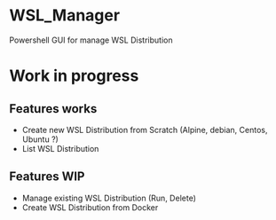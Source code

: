 # WSL_Manager
Powershell GUI for manage WSL Distribution


# Work in progress


## Features works
- Create new WSL Distribution from Scratch (Alpine, debian, Centos, Ubuntu ?)
- List WSL Distribution

## Features WIP
- Manage existing WSL Distribution (Run, Delete)
- Create WSL Distribution from Docker